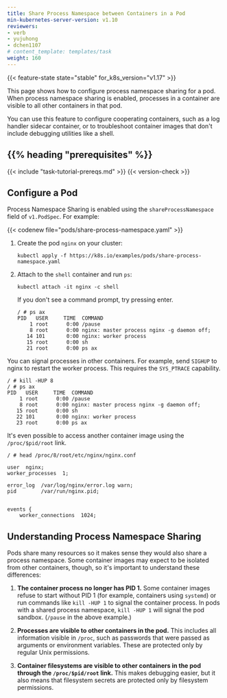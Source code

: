 ```yaml
---
title: Share Process Namespace between Containers in a Pod
min-kubernetes-server-version: v1.10
reviewers:
- verb
- yujuhong
- dchen1107
# content_template: templates/task
weight: 160
---
```


<!-- overview -->

{{< feature-state state="stable" for_k8s_version="v1.17" >}}

This page shows how to configure process namespace sharing for a pod. When
process namespace sharing is enabled, processes in a container are visible
to all other containers in that pod.

You can use this feature to configure cooperating containers, such as a log
handler sidecar container, or to troubleshoot container images that don't
include debugging utilities like a shell.



## {{% heading "prerequisites" %}}


{{< include "task-tutorial-prereqs.md" >}} {{< version-check >}}



<!-- steps -->

## Configure a Pod

Process Namespace Sharing is enabled using the `shareProcessNamespace` field of
`v1.PodSpec`. For example:

{{< codenew file="pods/share-process-namespace.yaml" >}}

1. Create the pod `nginx` on your cluster:

    ```shell
    kubectl apply -f https://k8s.io/examples/pods/share-process-namespace.yaml
    ```

1. Attach to the `shell` container and run `ps`:

    ```shell
    kubectl attach -it nginx -c shell
    ```

    If you don't see a command prompt, try pressing enter.

    ```
    / # ps ax
    PID   USER     TIME  COMMAND
        1 root      0:00 /pause
        8 root      0:00 nginx: master process nginx -g daemon off;
       14 101       0:00 nginx: worker process
       15 root      0:00 sh
       21 root      0:00 ps ax
    ```

You can signal processes in other containers. For example, send `SIGHUP` to
nginx to restart the worker process. This requires the `SYS_PTRACE` capability.

```
/ # kill -HUP 8
/ # ps ax
PID   USER     TIME  COMMAND
    1 root      0:00 /pause
    8 root      0:00 nginx: master process nginx -g daemon off;
   15 root      0:00 sh
   22 101       0:00 nginx: worker process
   23 root      0:00 ps ax
```

It's even possible to access another container image using the
`/proc/$pid/root` link.

```
/ # head /proc/8/root/etc/nginx/nginx.conf

user  nginx;
worker_processes  1;

error_log  /var/log/nginx/error.log warn;
pid        /var/run/nginx.pid;


events {
    worker_connections  1024;
```



<!-- discussion -->

## Understanding Process Namespace Sharing

Pods share many resources so it makes sense they would also share a process
namespace. Some container images may expect to be isolated from other
containers, though, so it's important to understand these differences:

1. **The container process no longer has PID 1.** Some container images refuse
   to start without PID 1 (for example, containers using `systemd`) or run
   commands like `kill -HUP 1` to signal the container process. In pods with a
   shared process namespace, `kill -HUP 1` will signal the pod sandbox.
   (`/pause` in the above example.)

1. **Processes are visible to other containers in the pod.** This includes all
   information visible in `/proc`, such as passwords that were passed as arguments
   or environment variables. These are protected only by regular Unix permissions.

1. **Container filesystems are visible to other containers in the pod through the
   `/proc/$pid/root` link.** This makes debugging easier, but it also means
   that filesystem secrets are protected only by filesystem permissions.




